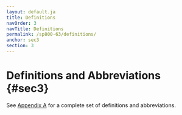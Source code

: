 ```yaml
---
layout: default.ja
title: Definitions
navOrder: 3
navTitle: Definitions
permalink: /sp800-63/definitions/
anchor: sec3
section: 3
---
```


# Definitions and Abbreviations {#sec3}

See [Appendix A](definitions.md#def-and-acr) for a complete set of definitions and abbreviations.
